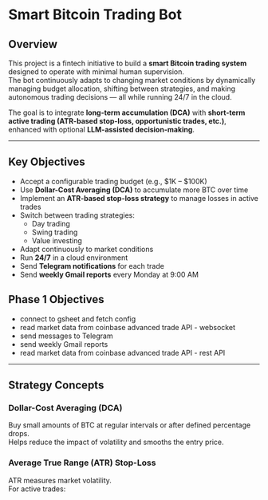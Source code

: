 # Smart Bitcoin Trading Bot

## Overview
This project is a fintech initiative to build a **smart Bitcoin trading system** designed to operate with minimal human supervision.  
The bot continuously adapts to changing market conditions by dynamically managing budget allocation, shifting between strategies, and making autonomous trading decisions — all while running 24/7 in the cloud.

The goal is to integrate **long-term accumulation (DCA)** with **short-term active trading (ATR-based stop-loss, opportunistic trades, etc.)**, enhanced with optional **LLM-assisted decision-making**.

---

## Key Objectives
- Accept a configurable trading budget (e.g., $1K – $100K)
- Use **Dollar-Cost Averaging (DCA)** to accumulate more BTC over time
- Implement an **ATR-based stop-loss strategy** to manage losses in active trades
- Switch between trading strategies:
  - Day trading
  - Swing trading
  - Value investing
- Adapt continuously to market conditions
- Run **24/7** in a cloud environment
- Send **Telegram notifications** for each trade
- Send **weekly Gmail reports** every Monday at 9:00 AM

## Phase 1 Objectives
- connect to gsheet and fetch config
- read market data from coinbase advanced trade API - websocket
- send messages to Telegram
- send weekly Gmail reports
- read market data from coinbase advanced trade API - rest API
---

## Strategy Concepts

### Dollar-Cost Averaging (DCA)
Buy small amounts of BTC at regular intervals or after defined percentage drops.  
Helps reduce the impact of volatility and smooths the entry price.

### Average True Range (ATR) Stop-Loss
ATR measures market volatility.  
For active trades: